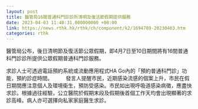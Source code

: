 ```yaml
---
layout: post
title: 醫管局16間普通科門診診所清明及復活節假期提供服務
date: 2023-04-03 11:48:31.000000000 +08:00
link: https://news.rthk.hk/rthk/ch/component/k2/1694789-20230403.htm
categories: rthk
---
```


醫管局公布，後日清明節及復活節公眾假期，即4月7日至10日期間將有16間普通科門診診所提供公眾假期普通科門診服務。

求診人士可透過電話預約系統或流動應用程式HA Go內的「預約普通科門診」功能，預約診症時間。
　　 
發言人提醒市民，近期感染流感的個案上升，市民在假日期間應注意個人及環境衞生，預防受感染。市民如出現呼吸道感染病徵，應盡快求診。根據過往經驗，公立醫院於假期末段及假期後首個工作天均會出現顯著的求診高峰。病人亦可選擇向私家家庭醫生求診。
